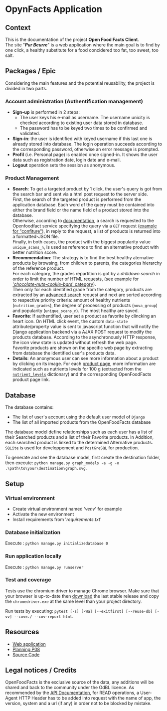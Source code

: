 # OpynFacts Application

## Context

This is the documentation of the project __Open Food Facts Client__.  
The site "___Pur Beurre___" is a web application where the main goal is to find by one click, a healthy substitute for a food concidered too fat, too sweet, too salt.

## Packages / Epic

Considering the main features and the potential reusability, the project is divided in two parts.

### Account administration (Authentification management)

* __Sign-up__ is performed in 2 steps:
  * The user keys his e-mail as username. The username unicity is checked according to existing user data stored in database.
  * The password has to be keyed two times to be confirmed and validated.
* __Sign-in__: the user is identified with keyed username if this last one is already stored into database. The login operation succeeds according to the corresponding password, otherwise an error message is prompted.
* __Profil__ (i.e. Personal page) is enabled once signed-in. It shows the user data such as registration date, login date and e-mail.
* __Logout__ operation sets the session as anonymous.

### Product Management

* __Search__: To get a targeted product by 1 click, the user's query is got from the search bar and sent via a html post request to the server side.  
First, the search of the targeted product is performed from the application database. Each word of the query must be contained into either the brand field or the name field of a product stored into the database.  
Otherwise, according to [documentation](https://documenter.getpostman.com/view/8470508/SVtN3Wzy?version=latest#58efae40-73c3-4907-9a88-785faff6ffb1), a search is requested to the Openfoodfact service specifying the query via a ```GET``` request ([example for "confiture"](https://world.openfoodfacts.org/cgi/search.pl?search_terms=confiture&search_simple=1&action=process&json=true&sort_by=unique_scans)), in reply to the request, a list of products is returned into a formatted-JSON file.  
Finally, in both cases, the product with the biggest popularity value ```unique_scans_n```, is used as reference to find an alternative product with better nutrition score.
* __Recommendation__: The strategy is to find the best healthy aternative products by browsing, from children to parents, the categories hierarchy of the reference product.  
For each category, the grades repartition is got by a _drilldown search_ in order to limit the number of HTML requests, (see example for ['_chocolate-nuts-cookie-bars_' category](https://fr-en.openfoodfacts.org/category/en:chocolate-nuts-cookie-bars/nutrition-grades)).  
Then only for each identified grade from the category, products are extracted by an [advanced search](https://fr-en.openfoodfacts.org/cgi/search.pl?action=process&page=1&page_size=1000&sort_by=unique_scans&json=true&tagtype_0=categories&tag_contains_0=contains&tag_0=en%3Achocolate-nuts-cookie-bars&tagtype_1=nutrition_grades&tag_contains_1=contains&tag_1=d) request and next are sorted according to respective priority criteria: amount of healthy nutrients (```nutrition_grades```), the degree of processing of products (```nova_group```) and popularity (```unique_scans_n```). The most healthy are saved.
* __Favorite__: If authentified, user set a product as favorite by clincking an heart icon.
On HTML click event, the custom ```data-state``` attribute/property value is sent to javascript function that will notify the Django application backend via a AJAX POST request to modify the products database.
According to the asynchronously HTTP response, the icon view state is updated without refresh the web page.  
Favorite products are shown on the specific web page by extracting from database the identified user's products data.
* __Details__: An anonymous user can see more information about a product by clicking on its image. For each [product page](https://myuka.herokuapp.com/product/3017620422003/result/3017620422003/nutella), more information are indicated such as nutrients levels for 100 g (extracted from the [```nutrient_levels```](https://world.openfoodfacts.org/api/v0/product/3017620422003.json) dictionary) and the corresponding OpenFoodFacts product page link.

## Database

The database contains:

* The list of user's account using the default user model of ```Django```
* The list of all imported products from the OpenFoodFacts database

The database model define relationships such as each user has a list of their Searched products and a list of their Favorite products. In Addition, each searched product is linked to the determined Alternative products.   
```SQLite``` is used for developpement and ```PostGreSQL``` for production.

To generate and see the database model, first create the destination folder, then execute: ```python manage.py graph_models -a -g -o .\path\to\your\destination\graph.svg```.

## Setup

### Virtual environment

* Create virtual environment named '_venv_' for example
* Activate the new environment
* Install requirements from '_requirements.txt_'

### Database initialization

Execute : ```python manage.py initializedatabase 0```

### Run application locally

Execute : ```python manage.py runserver```

### Test and coverage

Tests use the chromium driver to manage Chrome browser.
Make sure that your browser is up-to-date then [download](https://chromedriver.chromium.org) the last stable release and copy the ```chromedriver.exe``` at the same level than your project directory.

Run tests by executing: ```pytest [-s] [-Wa] [--exitfirst] [--reuse-db] [-vv] --cov=./ --cov-report html```.

## Resources

* [Web application](https://myuka.herokuapp.com)
* [Planning P08](https://www.pivotaltracker.com/n/projects/2436156)
* [Source Code](https://github.com/MikodeSan/OpynFacts/tree/py08)

## Legal notices / Credits

OpenFoodFacts is the exclusive source of the data, any additions will be shared and back to the community under the OdBL licence.
As recommended by the [API Documentation](https://documenter.getpostman.com/view/8470508/SVtN3Wzy?version=latest#4a0c27c3-3abc-42c4-bf97-63f4e4108294), for READ operations, a User-Agent HTTP Header has to be added into request with the name of app, the version, system and a url (if any) in order not to be blocked by mistake.
